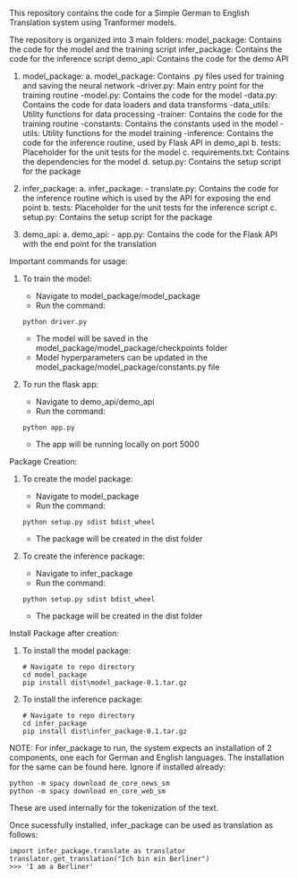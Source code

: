 This repository contains the code for a Simple German to English Translation system using Tranformer models.

The repository is organized into 3 main folders:
model_package: Contains the code for the model and the training script
infer_package: Contains the code for the inference script
demo_api: Contains the code for the demo API

1. model_package:
    a. model_package: Contains .py files used for training and saving the neural network 
        -driver.py: Main entry point for the training routine
        -model.py: Contains the code for the model
        -data.py: Contains the code for data loaders and data transforms
        -data_utils: Utility functions for data processing
        -trainer: Contains the code for the training routine
        -constants: Contains the constants used in the model
        -utils: Utility functions for the model training
        -inference: Contains the code for the inference routine, used by Flask API in demo_api
    b. tests: Placeholder for the unit tests for the model
    c. requirements.txt: Contains the dependencies for the model
    d. setup.py: Contains the setup script for the package

2. infer_package:
    a. infer_package:
        - translate.py: Contains the code for the inference routine which is used by the API for exposing the end point
    b. tests: Placeholder for the unit tests for the inference script
    c. setup.py: Contains the setup script for the package

3. demo_api:
    a. demo_api:
        - app.py: Contains the code for the Flask API with the end point for the translation


Important commands for usage:
1. To train the model:
    - Navigate to model_package/model_package
    - Run the command: 
    ```
    python driver.py
    ```
    - The model will be saved in the model_package/model_package/checkpoints folder
    - Model hyperparameters can be updated in the model_package/model_package/constants.py file

2. To run the flask app:
    - Navigate to demo_api/demo_api
    - Run the command: 
    ```
    python app.py
    ```
    - The app will be running locally on port 5000

Package Creation:
1. To create the model package:
    - Navigate to model_package
    - Run the command: 
    ```
    python setup.py sdist bdist_wheel
    ```
    - The package will be created in the dist folder

2. To create the inference package:
    - Navigate to infer_package
    - Run the command: 
    ```
    python setup.py sdist bdist_wheel
    ```
    - The package will be created in the dist folder

Install Package after creation:
1. To install the model package:
    ```
    # Navigate to repo directory
    cd model_package
    pip install dist\model_package-0.1.tar.gz
    ```
2. To install the inference package:
    ```
    # Navigate to repo directory
    cd infer_package
    pip install dist\infer_package-0.1.tar.gz
    ```


NOTE: For infer_package to run, the system expects an installation of 2 components, one each for German and English languages.
The installation for the same can be found here. Ignore if installed already:

```
python -m spacy download de_core_news_sm
python -m spacy download en_core_web_sm

```

These are used internally for the tokenization of the text.

Once sucessfully installed, infer_package can be used as translation as follows:

```
import infer_package.translate as translator
translator.get_translation("Ich bin ein Berliner")
>>> 'I am a Berliner'
```